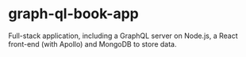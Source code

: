 # graph-ql-book-app

Full-stack application, including a GraphQL server on Node.js,
a React front-end (with Apollo) and MongoDB to store data.
